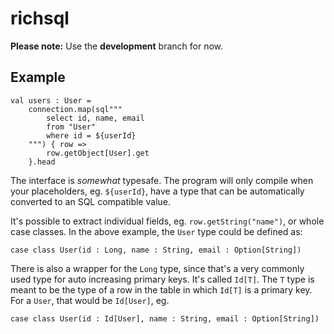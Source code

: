 # richsql

**Please note:** Use the **development** branch for now.

## Example

    val users : User =
        connection.map(sql"""
            select id, name, email
            from "User"
            where id = ${userId}
        """) { row => 
            row.getObject[User].get 
        }.head
  
The interface is *somewhat* typesafe. The program will only compile when your placeholders, eg. `${userId}`, have a type that can be automatically converted to an SQL compatible value.

It's possible to extract individual fields, eg. `row.getString("name")`, or whole case classes. In the above example, the `User` type could be defined as:

    case class User(id : Long, name : String, email : Option[String])
    
There is also a wrapper for the `Long` type, since that's a very commonly used type for auto increasing primary keys. It's called `Id[T]`. The `T` type is meant to be the type of a row in the table in which `Id[T]` is a primary key. For a `User`, that would be `Id[User]`, eg.

    case class User(id : Id[User], name : String, email : Option[String])
